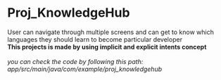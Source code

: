 # Proj_KnowledgeHub
User can navigate through multiple screens and can get to know which languages they should learn to become particular developer<br>
**This projects is made by using implicit and explicit intents concept** <br> <br>
*you can check the code by following this path: app/src/main/java/com/example/proj_knowledgehub*


